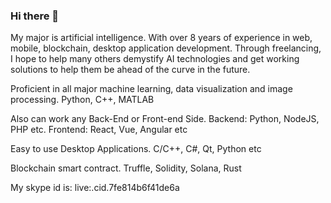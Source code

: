 ### Hi there 👋

My major is artificial intelligence. With over 8 years of experience in web, mobile, blockchain, desktop application development. Through freelancing, I hope to help many others demystify AI technologies and get working solutions to help them be ahead of the curve in the future.

Proficient in all major machine learning, data visualization and image processing. Python, C++, MATLAB

Also can work any Back-End or Front-end Side. Backend: Python, NodeJS, PHP etc. Frontend: React, Vue, Angular etc

Easy to use Desktop Applications. C/C++, C#, Qt, Python etc

Blockchain smart contract. Truffle, Solidity, Solana, Rust

My skype id is: live:.cid.7fe814b6f41de6a
